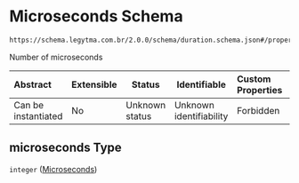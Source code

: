 # Microseconds Schema

```txt
https://schema.legytma.com.br/2.0.0/schema/duration.schema.json#/properties/microseconds
```

Number of microseconds


| Abstract            | Extensible | Status         | Identifiable            | Custom Properties | Additional Properties | Access Restrictions | Defined In                                                                      |
| :------------------ | ---------- | -------------- | ----------------------- | :---------------- | --------------------- | ------------------- | ------------------------------------------------------------------------------- |
| Can be instantiated | No         | Unknown status | Unknown identifiability | Forbidden         | Allowed               | none                | [duration.schema.json\*](../schema/duration.schema.json) |

## microseconds Type

`integer` ([Microseconds](duration-properties-microseconds.md))
